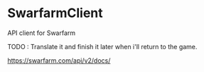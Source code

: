 # SwarfarmClient
API client for Swarfarm

TODO : Translate it and finish it later when i'll return to the game.

https://swarfarm.com/api/v2/docs/
